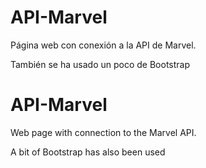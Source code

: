 # API-Marvel

Página web con conexión a la API de Marvel.

También se ha usado un poco de Bootstrap


# API-Marvel

Web page with connection to the Marvel API.

A bit of Bootstrap has also been used
